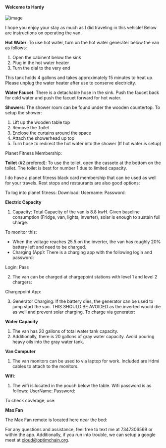 #### Welcome to Hardy 
![image](https://user-images.githubusercontent.com/84352976/133133284-8762067f-49d7-4286-a8b8-4905a778348c.png)

I hope you enjoy your stay as much as I did traveling in this vehicle! Below are instructions on operating the van.

**Hot Water**: To use hot water, turn on the hot water generater below the van as follows:

1. Open the cabinent below the sink
2. Plug in the hot water heater
3. Turn the dial to the very end

This tank holds 4 gallons and takes approximately 15 minutes to heat up. 
Please unplug the water heater after use to conserve electricity.

**Water Faucet**:
There is a detachable hose in the sink. Push the faucet back for cold water and push the facuet forward for hot water. 

**Showers**:
The shower room can be found under the wooden countertop. To setup the shower:

1. Lift up the wooden table top
2. Remove the Toilet 
3. Enclose the curtains around the space
4. Attach the showerhead up top
5. Turn hose to redirect the hot water into the shower (If hot water is setup)

Planet Fitness Membership:

**Toilet** (#2 prefered):
To use the toilet, open the cassete at the bottom on the toilet. 
The toilet is best for number 1 due to limited capacity. 

I do have a planet fitness black card membership that can be used as well for your travels. Rest stops and restaurants are also good options: 

To log into planet fitness:
Download: 
Username:
Password:

**Electric Capacity**
1. Capacity: Total Capacity of the van is 8.8 kwH. Given baseline consumption (Fridge, van, lights, inverter), solar is enough to sustain full charge. 

To monitor this: 
* When the voltage reaches 25.5 on the inverter, the van has roughly 20% battery left and need to be charged.
* Charging (App): There is a charging app with the following login and password:

Login:
Pass

2. The van can be charged at chargepoint stations with level 1 and level 2 chargers:

Chargepoint App:

3. Generator Charging: If the battery dies, the generator can be used to jump start the van. THIS SHOULD BE AVOIDED as the inverted would die as well and prevent solar charging. To charge via generater:


**Water Capacity**
1. The van has 20 gallons of total water tank capacity.
2. Additionally, there is 20 gallons of gray water capacity. Avoid pouring heavy oils into the gray water tank.


**Van Computer**

1. The van monitors can be used to via laptop for work. Included are Hdmi cables to attach to the monitors.

**Wifi**:

1. The wifi is located in the pouch below the table. Wifi password is as follows:
  UserName:
  Password:
 
 To check coverage, use: 

**Max Fan**

The Max Fan remote is located here near the bed: 

For any questions and assistance, feel free to text me at 7347306569 or within the app. 
Additionally, if you run into trouble, we can setup a google meet at cloud@optimchain.org. 
